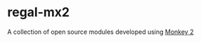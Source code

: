 # regal-mx2
A collection of open source modules developed using [Monkey 2](https://github.com/blitz-research/monkey2)
